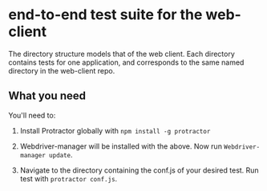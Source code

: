 # end-to-end test suite for the web-client

The directory structure models that of the web client. Each directory contains
tests for one application, and corresponds to the same named directory in the
web-client repo.

## What you need

You'll need to:

1. Install Protractor globally with `npm install -g protractor`

2. Webdriver-manager will be installed with the above. Now run `Webdriver-manager update`.

3. Navigate to the directory containing the conf.js of your desired test. Run test with `protractor conf.js`.
